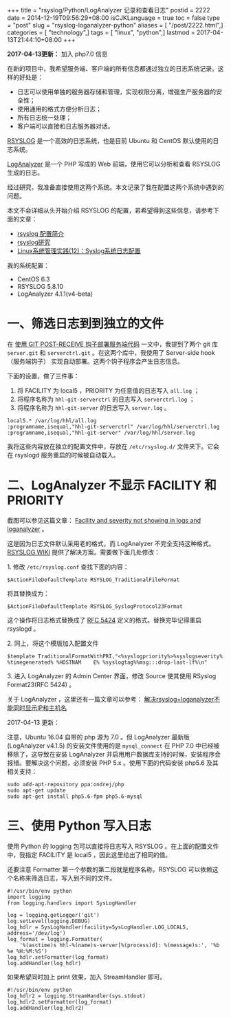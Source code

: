 +++
title = "rsyslog/Python/LogAnalyzer 记录和查看日志"
postid = 2222
date = 2014-12-19T09:56:29+08:00
isCJKLanguage = true
toc = false
type = "post"
slug = "rsyslog-loganalyzer-python"
aliases = [ "/post/2222.html",]
categories = [ "technology",]
tags = [ "linux", "python",]
lastmod = 2017-04-13T21:44:10+08:00
+++


**2017-04-13更新：** 加入 php7.0 信息


在新的项目中，我希望服务端、客户端的所有信息都通过独立的日志系统记录。这样的好处是：

- 日志可以使用单独的服务器存储和管理，实现权限分离，增强生产服务器的安全性；
- 使用通用的格式方便分析日志；
- 所有日志统一处理；
- 客户端可以直接和日志服务器对话。

[RSYSLOG][1] 是一个高效的日志系统，也是目前 Ubuntu 和 CentOS 默认使用的日志系统。

[LogAnalyzer][2] 是一个 PHP 写成的 Web 前端，使用它可以分析和查看 RSYSLOG 生成的日志。

经过研究，我准备直接使用这两个系统。本文记录了我在配置这两个系统中遇到的问题。

本文不会详细从头开始介绍 RSYSLOG 的配置，若希望得到这些信息，请参考下面的文章：

- [rsyslog 配置简介][3]
- [rsyslog研究][4]
- [Linux系统管理实践(12)：Syslog系统日志配置][5]

我的系统配置：

- CentOS 6.3
- RSYSLOG 5.8.10
- LogAnalyzer 4.1.1(v4-beta)

<!--more-->

# 一、筛选日志到到独立的文件

在 [使用 GIT POST-RECEIVE 钩子部署服务端代码][6] 一文中，我提到了两个 git 库 `server.git` 和 `serverctrl.git` 。在这两个库中，我使用了 Server-side hook（服务端钩子） 实现自动部署。这两个钩子程序会产生日志信息。

下面的设置，做了三件事：

1. 将 FACILITY 为 local5 ，PRIORITY 为任意值的日志写入 `all.log` ；
2. 将程序名称为 `hhl-git-serverctrl` 的日志写入 `serverctrl.log` ；
3. 将程序名称为 `hhl-git-server` 的日志写入 `server.log` 。


```
local5.* /var/log/hhl/all.log
:programname,isequal,"hhl-git-serverctrl" /var/log/hhl/serverctrl.log
:programname,isequal,"hhl-git-server" /var/log/hhl/server.log
```


我将这些内容放在独立的配置文件中，存放在 `/etc/rsyslog.d/` 文件夹下。它会在 rsyslogd 服务重启的时候被自动载入。 

# 二、LogAnalyzer 不显示 FACILITY 和 PRIORITY

截图可以参见这篇文章： [Facility and severity not showing in logs and loganalyzer][7] 。

这是因为日志文件默认采用老的格式，而 LogAnalyzer 不完全支持这种格式。[RSYSLOG WIKI][8] 提供了解决方案。需要做下面几处修改：

1\. 修改 `/etc/rsyslog.conf` 查找下面的内容：

    $ActionFileDefaultTemplate RSYSLOG_TraditionalFileFormat

将其替换成为：

    $ActionFileDefaultTemplate RSYSLOG_SyslogProtocol23Format

这个操作将日志格式替换成了 [RFC 5424][9] 定义的格式。替换完毕记得重启 rsyslogd 。

2\. 同上，将这个模版加入配置文件

    $template TraditionalFormatWithPRI,"<%syslogpriority%>%syslogseverity% %timegenerated% %HOSTNAM    E% %syslogtag%%msg:::drop-last-lf%\n"

3\.  进入 LogAnalyzer 的 Admin Center 界面，修改 Source 使其使用 RSyslog Format23(RFC 5424) 。

关于 LogAnalyzer ，这里还有一篇文章可以参考： [解决rsyslog+loganalyzer不能同时显示IP和主机名][10]

2017-04-13 更新：

注意，Ubuntu 16.04 自带的 php 源为 7.0 。但 LogAnalyzer 最新版(LogAnalyzer v4.1.5) 的安装文件使用的是 `mysql_connect` 在 PHP 7.0 中已经被移除了，这导致在安装 LogAnalyzer 并启用用户数据库支持的时候，安装程序会报错。要解决这个问题，必须安装 PHP 5.x 。使用下面的代码安装 php5.6 及其相关支持：

``` shell
sudo add-apt-repository ppa:ondrej/php
sudo apt-get update
sudo apt-get install php5.6-fpm php5.6-mysql
```

# 三、使用 Python 写入日志

使用 Python 的 logging 包可以直接将日志写入 RSYSLOG 。在上面的配置文件中，我指定 FACILITY 是 local5 ，因此这里给出了相同的值。

还要注意 Formatter 第一个参数的第二段就是程序名称，RSYSLOG 可以依赖这个名称来筛选日志，写入到不同的文件。

    #!/usr/bin/env python
    import logging
    from logging.handlers import SysLogHandler

    log = logging.getLogger('git')
    log.setLevel(logging.DEBUG)
    log_hdlr = SysLogHandler(facility=SysLogHandler.LOG_LOCAL5, address='/dev/log')
    log_format = logging.Formatter(
        '%(asctime)s hhl-%(name)s-server[%(process)d]: %(message)s:', '%b %e %H:%M:%S')
    log_hdlr.setFormatter(log_format)
    log.addHandler(log_hdlr)

如果希望同时加上 print 效果，加入 StreamHandler 即可。

    #!/usr/bin/env python
    log_hdlr2 = logging.StreamHandler(sys.stdout)
    log_hdlr2.setFormatter(log_format)
    log.addHandler(log_hdlr2)


[1]: http://www.rsyslog.com/
[2]: http://loganalyzer.adiscon.com/
[3]: http://blog.clanzx.net/2013/12/31/rsyslog.html
[4]: http://www.cnblogs.com/tobeseeker/archive/2013/03/10/2953250.html
[5]: http://blog.csdn.net/zhoudaxia/article/details/5209565
[6]: https://blog.zengrong.net/post/2221.html
[7]: http://kb.monitorware.com/facility-and-severity-not-showing-logs-and-loganalyzer-t11375.html
[8]: http://wiki.rsyslog.com/index.php/Fix_blank_Facility_and_Severity_columns_in_loganalyzer
[9]: http://tools.ietf.org/html/rfc5424
[10]: http://gm100861.blog.51cto.com/1930562/1187180
